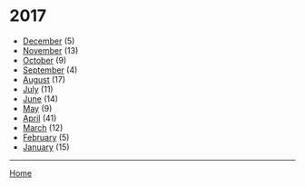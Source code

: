# 2017

  * [December](./2017-12.md) (5)
  * [November](./2017-11.md) (13)
  * [October](./2017-10.md) (9)
  * [September](./2017-09.md) (4)
  * [August](./2017-08.md) (17)
  * [July](./2017-07.md) (11)
  * [June](./2017-06.md) (14)
  * [May](./2017-05.md) (9)
  * [April](./2017-04.md) (41)
  * [March](./2017-03.md) (12)
  * [February](./2017-02.md) (5)
  * [January](./2017-01.md) (15)

----

[Home](../)
